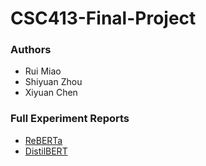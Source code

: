 # CSC413-Final-Project

### Authors
- Rui Miao
- Shiyuan Zhou
- Xiyuan Chen

### Full Experiment Reports
- [ReBERTa](https://wandb.ai/zhoueric0603/huggingface)
- [DistilBERT](https://wandb.ai/garethcxy/CSC413FinalProject)
